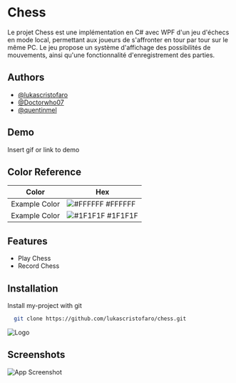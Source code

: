 # Chess

Le projet Chess est une implémentation en C# avec WPF d'un jeu d'échecs en mode local, permettant aux joueurs de s'affronter en tour par tour sur le même PC. Le jeu propose un système d'affichage des possibilités de mouvements, ainsi qu'une fonctionnalité d'enregistrement des parties.

## Authors

- [@lukascristofaro](https://github.com/lukascristofaro)
- [@Doctorwho07](https://github.com/Doctorwho07)
- [@quentinmel](https://github.com/quentinmel)

## Demo

Insert gif or link to demo

## Color Reference

| Color             | Hex                                                                |
| ----------------- | ------------------------------------------------------------------ |
| Example Color | ![#FFFFFF](https://via.placeholder.com/10/FFFFFF?text=+) #FFFFFF |
| Example Color | ![#1F1F1F](https://via.placeholder.com/10/1F1F1F?text=+) #1F1F1F |

## Features

- Play Chess
- Record Chess

## Installation

Install my-project with git

```bash
  git clone https://github.com/lukascristofaro/chess.git
```

![Logo](https://dev-to-uploads.s3.amazonaws.com/uploads/articles/th5xamgrr6se0x5ro4g6.png)

## Screenshots

![App Screenshot](https://via.placeholder.com/468x300?text=App+Screenshot+Here)
